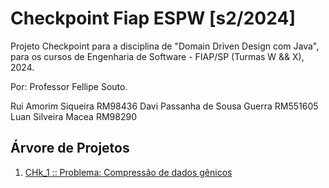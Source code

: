 # Checkpoint Fiap ESPW [s2/2024]
Projeto Checkpoint para a disciplina de "Domain Driven Design com Java", para os cursos de Engenharia de Software - FIAP/SP (Turmas W && X), 2024. 

Por: Professor Fellipe Souto.

Rui Amorim Siqueira RM98436
Davi Passanha de Sousa Guerra RM551605
Luan Silveira Macea RM98290

## Árvore de Projetos

1. [CHk_1 :: Problema: Compressão de dados gênicos](checkpoint_1/PROBLEM.md)
